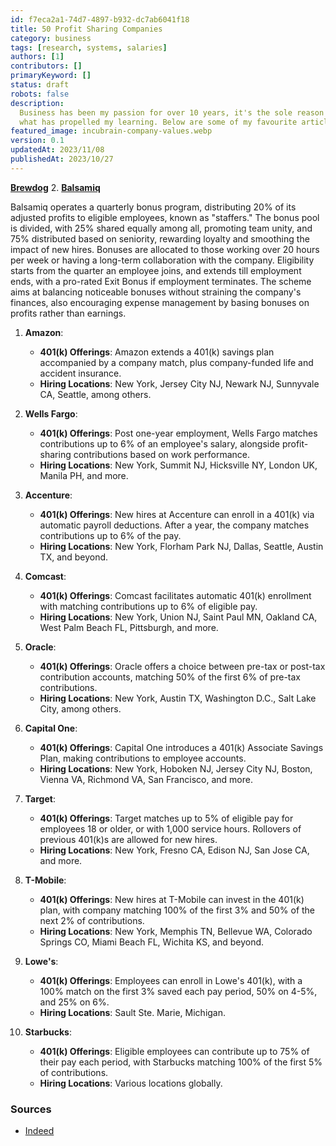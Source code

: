```yaml
---
id: f7eca2a1-74d7-4897-b932-dc7ab6041f18
title: 50 Profit Sharing Companies
category: business
tags: [research, systems, salaries]
authors: [1]
contributors: []
primaryKeyword: []
status: draft
robots: false
description:
  Business has been my passion for over 10 years, it's the sole reason I got into development and
  what has propelled my learning. Below are some of my favourite articles I've read over the years.
featured_image: incubrain-company-values.webp
version: 0.1
updatedAt: 2023/11/08
publishedAt: 2023/10/27
---
```


[**Brewdog**](https://downloads.ctfassets.net/b0qgo9rl751g/19GdFhDUKznjZIWibGjhnm/f3207bd8a6d705feed924d5671b46e92/brewdog_cbs_workbook.pdf) 2.
[**Balsamiq**](https://balsamiq.com/company/how-we-work/caring-for-our-team/profit-sharing/)

Balsamiq operates a quarterly bonus program, distributing 20% of its adjusted profits to eligible
employees, known as "staffers." The bonus pool is divided, with 25% shared equally among all,
promoting team unity, and 75% distributed based on seniority, rewarding loyalty and smoothing the
impact of new hires. Bonuses are allocated to those working over 20 hours per week or having a
long-term collaboration with the company. Eligibility starts from the quarter an employee joins, and
extends till employment ends, with a pro-rated Exit Bonus if employment terminates. The scheme aims
at balancing noticeable bonuses without straining the company's finances, also encouraging expense
management by basing bonuses on profits rather than earnings.

1. **Amazon**:

   - **401(k) Offerings**: Amazon extends a 401(k) savings plan accompanied by a company match, plus
     company-funded life and accident insurance.
   - **Hiring Locations**: New York, Jersey City NJ, Newark NJ, Sunnyvale CA, Seattle, among others.

2. **Wells Fargo**:

   - **401(k) Offerings**: Post one-year employment, Wells Fargo matches contributions up to 6% of
     an employee's salary, alongside profit-sharing contributions based on work performance.
   - **Hiring Locations**: New York, Summit NJ, Hicksville NY, London UK, Manila PH, and more.

3. **Accenture**:

   - **401(k) Offerings**: New hires at Accenture can enroll in a 401(k) via automatic payroll
     deductions. After a year, the company matches contributions up to 6% of the pay.
   - **Hiring Locations**: New York, Florham Park NJ, Dallas, Seattle, Austin TX, and beyond.

4. **Comcast**:

   - **401(k) Offerings**: Comcast facilitates automatic 401(k) enrollment with matching
     contributions up to 6% of eligible pay.
   - **Hiring Locations**: New York, Union NJ, Saint Paul MN, Oakland CA, West Palm Beach FL,
     Pittsburgh, and more.

5. **Oracle**:

   - **401(k) Offerings**: Oracle offers a choice between pre-tax or post-tax contribution accounts,
     matching 50% of the first 6% of pre-tax contributions.
   - **Hiring Locations**: New York, Austin TX, Washington D.C., Salt Lake City, among others.

6. **Capital One**:

   - **401(k) Offerings**: Capital One introduces a 401(k) Associate Savings Plan, making
     contributions to employee accounts.
   - **Hiring Locations**: New York, Hoboken NJ, Jersey City NJ, Boston, Vienna VA, Richmond VA, San
     Francisco, and more.

7. **Target**:

   - **401(k) Offerings**: Target matches up to 5% of eligible pay for employees 18 or older, or
     with 1,000 service hours. Rollovers of previous 401(k)s are allowed for new hires.
   - **Hiring Locations**: New York, Fresno CA, Edison NJ, San Jose CA, and more.

8. **T-Mobile**:

   - **401(k) Offerings**: New hires at T-Mobile can invest in the 401(k) plan, with company
     matching 100% of the first 3% and 50% of the next 2% of contributions.
   - **Hiring Locations**: New York, Memphis TN, Bellevue WA, Colorado Springs CO, Miami Beach FL,
     Wichita KS, and beyond.

9. **Lowe's**:

   - **401(k) Offerings**: Employees can enroll in Lowe's 401(k), with a 100% match on the first 3%
     saved each pay period, 50% on 4-5%, and 25% on 6%.
   - **Hiring Locations**: Sault Ste. Marie, Michigan.

10. **Starbucks**:
    - **401(k) Offerings**: Eligible employees can contribute up to 75% of their pay each period,
      with Starbucks matching 100% of the first 5% of contributions.
    - **Hiring Locations**: Various locations globally.

### Sources

- [Indeed](https://www.indeed.com/career-advice/career-development/companies-with-best-401k-matching)
